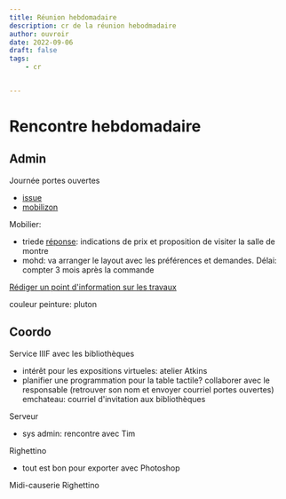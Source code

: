 ```yaml
---
title: Réunion hebdomadaire
description: cr de la réunion hebodmadaire
author: ouvroir
date: 2022-09-06
draft: false
tags:
    - cr


---
```


# Rencontre hebdomadaire

## Admin
Journée portes ouvertes
- [issue](https://github.com/ouvroir/labouvroir/issues/134)
- [mobilizon](https://mobilizon.fr/events/a04d4a3a-c598-458f-a332-8c724e8806eb)


Mobilier: 
- triede [réponse](https://docs.google.com/document/d/1_qCgKj77OkRPs6Un7uceu_Bp_ApZ-He_hdZws8QdgNg/edit#): indications de prix et proposition de visiter la salle de montre 
- mohd: va arranger le layout avec les préférences et demandes. Délai: compter 3 mois après la commande


[Rédiger un point d'information sur les travaux](https://github.com/ouvroir/labouvroir/issues/147)

couleur peinture: pluton


## Coordo

Service IIIF avec les bibliothèques
- intérêt pour les expositions virtueles: atelier Atkins
- planifier une programmation pour la table tactile? collaborer avec le responsable (retrouver son nom et envoyer courriel portes ouvertes)
emchateau: courriel d'invitation aux bibliothèques

Serveur
- sys admin: rencontre avec Tim


Righettino
- tout est bon pour exporter avec Photoshop


Midi-causerie Righettino